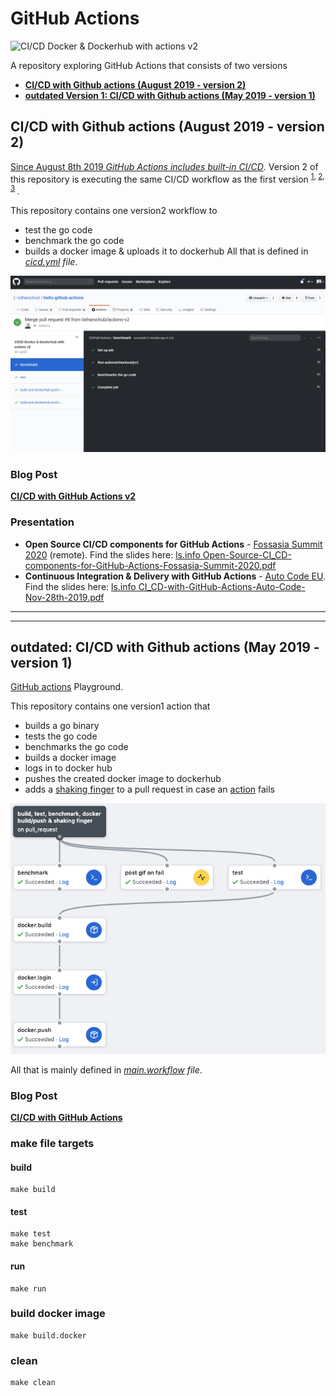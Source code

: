 # GitHub Actions

![CI/CD Docker & Dockerhub with actions v2](https://github.com/lotharschulz/hello-github-actions/workflows/CI/CD%20Docker%20&%20Dockerhub%20with%20actions%20v2/badge.svg)

A repository exploring GitHub Actions that consists of two versions
- **[CI/CD with Github actions (August 2019 - version 2) ](https://www.lotharschulz.info/2019/08/26/ci-cd-with-github-actions-v2/)**
- **[outdated Version 1: CI/CD with Github actions (May 2019 - version 1)](https://www.lotharschulz.info/2019/05/09/ci-cd-with-github-actions/)**

## CI/CD with Github actions (August 2019 - version 2)

[Since August 8th 2019 _GitHub Actions includes built-in CI/CD_](https://twitter.com/github/status/1159511691480260608). Version 2 of this repository is executing the same CI/CD workflow as the first version <sup>[1](https://www.lotharschulz.info/2019/05/09/ci-cd-with-github-actions/), [2](https://twitter.com/lothar_schulz/status/1159513737142898689), [3](https://www.linkedin.com/posts/lotharschulz_github-actions-now-with-built-in-cicd-happily-activity-6565279455458152448-ECh1) </sup>.

This repository contains one version2 workflow to
- test the go code
- benchmark the go code
- builds a docker image & uploads it to dockerhub
All that is defined in _[cicd.yml](.github/workflows/cicd.yml) file_.

![test, benchmark, docker build/push](screenshot2019-08-23--12.17.35.png) 

### Blog Post

**[CI/CD with GitHub Actions v2](https://www.lotharschulz.info/2019/08/26/ci-cd-with-github-actions-v2/)**

### Presentation

- **Open Source CI/CD components for GitHub Actions** - [Fossasia Summit 2020](https://www.lotharschulz.info/wp-content/uploads/Screenshot_2020-03-14_08-35-27_.png) (remote). Find the slides here: [ls.info Open-Source-CI_CD-components-for-GitHub-Actions-Fossasia-Summit-2020.pdf](https://www.lotharschulz.info/wp-content/uploads/Open-Source-CI_CD-components-for-GitHub-Actions-Fossasia-Summit-2020.pdf)
- **Continuous Integration & Delivery with GitHub Actions** - [Auto Code EU](https://www.auto-code.eu/sessions/solution-keynote-ci-cd-with-github-actions/). Find the slides here: [ls.info CI_CD-with-GitHub-Actions-Auto-Code-Nov-28th-2019.pdf](https://www.lotharschulz.info/wp-content/uploads/CI_CD-with-GitHub-Actions-Auto-Code-Nov-28th-2019.pdf)

---
---

## outdated: CI/CD with Github actions (May 2019 - version 1)

[GitHub actions](https://github.com/features/actions) Playground. 

This repository contains one version1 action that
- builds a go binary
- tests the go code
- benchmarks the go code
- builds a docker image
- logs in to docker hub
- pushes the created docker image to dockerhub
- adds a [shaking finger](https://github.com/jessfraz/shaking-finger-action#usage) to a pull request in case an [action](https://developer.github.com/actions/creating-github-actions/creating-a-new-action/) fails


![build, test, benchmark, docker build/push & shaking finger](build_test_benchmark_docker_build_push_and_shaking_finger.png) 

All that is mainly defined in _[main.workflow](.github/main.workflow) file_.

### Blog Post

**[CI/CD with GitHub Actions](https://www.lotharschulz.info/2019/05/09/ci-cd-with-github-actions/)**

### make file targets

#### build
```
make build
```

#### test
```
make test
make benchmark
```

#### run
```
make run
```

### build docker image
```
make build.docker
```

### clean
```
make clean
```



